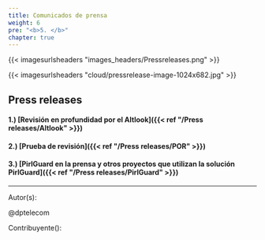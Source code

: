 ```yaml
---
title: Comunicados de prensa
weight: 6
pre: "<b>5. </b>"
chapter: true
---
```


{{< imagesurlsheaders "images_headers/Pressreleases.png"  >}}

{{< imagesurlsheaders "cloud/pressrelease-image-1024x682.jpg"  >}}

## Press releases

#### 1.) [Revisión en profundidad por el Altlook]({{< ref "/Press releases/Altlook" >}})

#### 2.) [Prueba de revisión]({{< ref "/Press releases/POR" >}})

#### 3.) [PirlGuard en la prensa y otros proyectos que utilizan la solución PirlGuard]({{< ref "/Press releases/PirlGuard" >}})

---
Autor(s):  

@dptelecom

Contribuyente():
